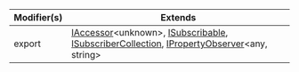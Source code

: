 | Modifier(s)                            | Extends                                    |
|----------------------------------------|--------------------------------------------|
| export | [IAccessor](/runtime/interface/observation/iaccessor.md)&lt;unknown&gt;, [ISubscribable](/runtime/interface/observation/isubscribable.md), [ISubscriberCollection](/runtime/interface/observation/isubscribercollection.md), [IPropertyObserver](/runtime/interface/observation/ipropertyobserver.md)&lt;any, string&gt; |